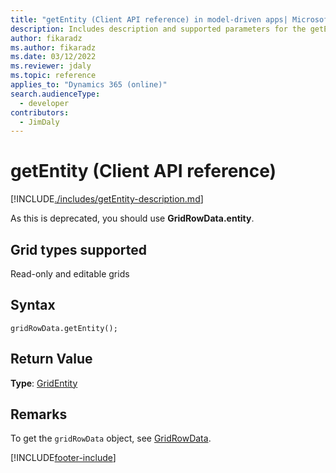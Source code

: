 ```yaml
---
title: "getEntity (Client API reference) in model-driven apps| MicrosoftDocs"
description: Includes description and supported parameters for the getEntity method.
author: fikaradz
ms.author: fikaradz
ms.date: 03/12/2022
ms.reviewer: jdaly
ms.topic: reference
applies_to: "Dynamics 365 (online)"
search.audienceType: 
  - developer
contributors:
  - JimDaly
---
```

# getEntity (Client API reference)

[!INCLUDE[./includes/getEntity-description.md](./includes/getEntity-description.md)]

As this is deprecated, you should use **GridRowData.entity**.

## Grid types supported

Read-only and editable grids

## Syntax

`gridRowData.getEntity();`

## Return Value

**Type**: [GridEntity](../gridentity.md)

## Remarks

To get the `gridRowData` object, see [GridRowData](../gridrowdata.md). 

[!INCLUDE[footer-include](../../../../../../includes/footer-banner.md)]
